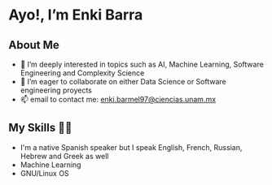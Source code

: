 # Ayo!, I’m Enki Barra 
## About Me
- 👀 I’m deeply interested in topics such as AI, Machine Learning, Software Engineering and Complexity Science 
- 💞️ I’m eager to collaborate on either Data Science or Software engineering proyects 
- 📫 email to contact me: enki.barmel97@ciencias.unam.mx

## My Skills 👨‍💻
* I'm a native Spanish speaker but I speak English, French, Russian, Hebrew and Greek as well
* Machine Learning
* GNU/Linux OS

